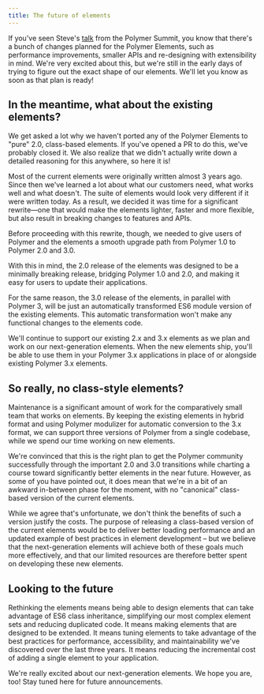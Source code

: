 ```yaml
---
title: The future of elements
---
```


If you've seen Steve's [talk](https://www.youtube.com/watch?v=rvpJ5O0W_6A) from the Polymer Summit, you know that there's a bunch of changes planned for the Polymer Elements, such as performance improvements, smaller APIs and re-designing with extensibility in mind. We're very excited about this, but we're still in the early days of trying to figure out the exact shape of our elements.  We'll let you know as soon as that plan is ready!


## In the meantime, what about the existing elements? 

We get asked a lot why we haven't ported any of the Polymer Elements to "pure" 2.0, class-based elements. If you've opened a PR to do this, we've probably closed it. We also realize that we didn't actually write down a detailed reasoning for this anywhere, so here it is!

Most of the current elements were originally written almost 3 years ago. Since then we've learned a lot about what our customers need, what works well and what doesn't. The suite of elements would look very different if it were written today. As a result, we decided it was time for a significant rewrite—one that would make the elements lighter, faster and more flexible, but also result in breaking changes to features and APIs.

Before proceeding with this rewrite, though, we needed to give users of Polymer and the elements a smooth upgrade path from Polymer 1.0 to Polymer 2.0 and 3.0. 

With this in mind, the 2.0 release of the elements was designed to be a minimally breaking release, bridging Polymer 1.0 and 2.0, and making it easy for users to update their applications.

For the same reason, the 3.0 release of the elements, in parallel with Polymer 3, will be just an automatically transformed ES6 module version of the existing elements. This automatic transformation won't make any functional changes to the elements code.

We'll continue to support our existing 2.x and 3.x elements as we plan and work on our next-generation elements. When the new elements ship, you'll be able to use them in your Polymer 3.x applications in place of or alongside existing Polymer 3.x elements.

## So really, no class-style elements?

Maintenance is a significant amount of work for the comparatively small team that works on elements. By keeping the existing elements in hybrid format and using Polymer modulizer for automatic conversion to the 3.x format, we can support three versions of Polymer from a single codebase, while we spend our time working on new elements.

We're convinced that this is the right plan to get the Polymer community successfully through the important 2.0 and 3.0 transitions while charting a course toward significantly better elements in the near future. However, as some of you have pointed out, it does mean that we're in a bit of an awkward in-between phase for the moment, with no "canonical" class-based version of the current elements.

While we agree that's unfortunate, we don't think the benefits of such a version justify the costs. The purpose of releasing a class-based version of the current elements would be to deliver better loading performance and an updated example of best practices in element development – but we believe that the next-generation elements will achieve both of these goals much more effectively, and that our limited resources are therefore better spent on developing these new elements. 

## Looking to the future

Rethinking the elements means being able to design elements that can take advantage of ES6 class inheritance, simplifying our most complex element sets and reducing duplicated code. It means making elements that are designed to be extended. It means tuning elements to take advantage of the best practices for performance, accessibility, and maintainability we've discovered over the last three years. It means reducing the incremental cost of adding a single element to your application.

We're really excited about our next-generation elements. We hope you are, too! Stay tuned here for future announcements.

